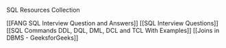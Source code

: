 SQL Resources Collection

[[FANG SQL Interview Question and Answers]]
[[SQL Interview Questions]]
[[SQL Commands DDL, DQL, DML, DCL and TCL With Examples]]
[[Joins in DBMS - GeeksforGeeks]]


